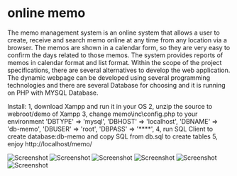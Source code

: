 # online memo
The memo management system is an online system that allows a user to create, receive and search memo online at any time from any location via a browser. The memos are shown in a calendar form, so they are very easy to confirm the days related to those memos. The system provides reports of memos in calendar format and list format. Within the scope of the project specifications, there are several alternatives to develop the web application. The dynamic webpage can be developed using several programming technologies and there are several Database for choosing and it is running on PHP with MYSQL Database.


Install:
1, download Xampp and run it in your OS
2, unzip the source to webroot/demo of Xampp
3, change memo\inc\config.php to your environment
	'DBTYPE' => 'mysql',
	'DBHOST' => 'localhost',
	'DBNAME' => 'db-memo',
	'DBUSER' => 'root',
	'DBPASS' => '****',
4, run SQL Client to create database:db-memo
   and copy SQL from db.sql to create tables
5, enjoy http://localhost/memo/

![Screenshot](https://uuware.github.io/online-demo/login.png)
![Screenshot](https://uuware.github.io/online-demo/calendar-m.png)
![Screenshot](https://uuware.github.io/online-demo/calendar-y.png)
![Screenshot](https://uuware.github.io/online-demo/edit.png)
![Screenshot](https://uuware.github.io/online-demo/list.png)
![Screenshot](https://uuware.github.io/online-demo/edit2.png)

